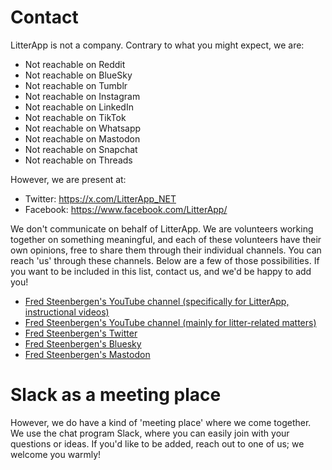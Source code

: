 # Contact

LitterApp is not a company. Contrary to what you might expect, we are:

- Not reachable on Reddit
- Not reachable on BlueSky
- Not reachable on Tumblr
- Not reachable on Instagram
- Not reachable on LinkedIn
- Not reachable on TikTok
- Not reachable on Whatsapp
- Not reachable on Mastodon
- Not reachable on Snapchat
- Not reachable on Threads

However, we are present at:
- Twitter: https://x.com/LitterApp_NET
- Facebook: https://www.facebook.com/LitterApp/

We don't communicate on behalf of LitterApp. We are volunteers working together on something meaningful, and each of these volunteers have their own opinions, free to share them through their individual channels. You can reach 'us' through these channels. Below are a few of those possibilities. If you want to be included in this list, contact us, and we'd be happy to add you!

- [Fred Steenbergen's YouTube channel (specifically for LitterApp, instructional videos)](https://www.youtube.com/channel/UCVOvA50khpsa1aChMwFeI6g)
- [Fred Steenbergen's YouTube channel (mainly for litter-related matters)](https://www.youtube.com/channel/UC0znuQKQO5-YGGaSlutg5WA)
- [Fred Steenbergen's Twitter](https://twitter.com/fredsteenbergen)
- [Fred Steenbergen's Bluesky](https://bsky.app/profile/fredsteenbergen.bsky.social)
- [Fred Steenbergen's Mastodon](https://mastodon.nl/@fredsteenbergen)

# Slack as a meeting place
However, we do have a kind of 'meeting place' where we come together. We use the chat program Slack, where you can easily join with your questions or ideas. If you'd like to be added, reach out to one of us; we welcome you warmly!
